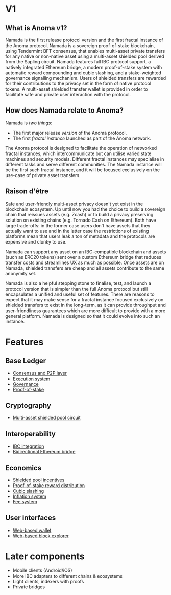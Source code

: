# V1

## What is Anoma v1?

Namada is the first release protocol version and the first fractal instance of the Anoma protocol.
Namada is a sovereign proof-of-stake blockchain, using Tendermint BFT consensus,
that enables multi-asset private transfers for any native or non-native asset
using a multi-asset shielded pool derived from the Sapling circuit. Namada features
full IBC protocol support, a natively integrated Ethereum bridge, a modern proof-of-stake
system with automatic reward compounding and cubic slashing, and a stake-weighted governance
signalling mechanism. Users of shielded transfers are rewarded for their contributions
to the privacy set in the form of native protocol tokens. A multi-asset shielded transfer wallet is provided in order to facilitate
safe and private user interaction with the protocol.

## How does Namada relate to Anoma?

Namada is _two things_:
- The first major release _version_ of the Anoma protocol.
- The first _fractal instance_ launched as part of the Anoma network.

The Anoma protocol is designed to facilitate the operation of networked fractal instances,
which intercommunicate but can utilise varied state machines and security models. Different
fractal instances may specialise in different tasks and serve different communities. The Namada
instance will be the first such fractal instance, and it will be focused exclusively on the use-case of private asset transfers.

## Raison d'être

Safe and user-friendly multi-asset privacy doesn't yet exist in the blockchain ecosystem.
Up until now you had the choice to build a sovereign chain that reissues assets (e.g. Zcash) or to
build a privacy preserving solution on existing chains (e.g. Tornado Cash on
Ethereum). Both have large trade-offs: in the former case users don't have
assets that they actually want to use and in the latter case the restrictions
of existing platforms mean that users leak a ton of metadata
and the protocols are expensive and clunky to use.

Namada can support any asset on an IBC-compatible blockchain
and assets (such as ERC20 tokens) sent over a custom Ethereum bridge that
reduces transfer costs and streamlines UX as much as possible.
Once assets are on Namada, shielded transfers are cheap
and all assets contribute to the same anonymity set.

Namada is also a helpful stepping stone to finalise, test,
and launch a protocol version that is simpler than the full
Anoma protocol but still encapsulates a unified and useful
set of features. There are reasons to expect that it may
make sense for a fractal instance focused exclusively on
shielded transfers to exist in the long-term, as it can
provide throughput and user-friendliness guarantees which
are more difficult to provide with a more general platform.
Namada is designed so that it could evolve into such an instance.

# Features

## Base Ledger

- [Consensus and P2P layer](../architecture/consensus/tendermint.md)
- [Execution system](../architecture/ledger/transparent-execution.md)
- [Governance](../architecture/governance/signaling.md)
- [Proof-of-stake](../architecture/economics/proof-of-stake.md)

## Cryptography

- [Multi-asset shielded pool circuit](../architecture/ledger/shielded-execution/masp.md)

## Interoperability

- [IBC integration](../architecture/interoperability/ibc.md)
- [Bidirectional Ethereum bridge](../architecture/interoperability/ethereum-bridge.md)

## Economics

- [Shielded pool incentives](../architecture/ledger/shielded-execution/masp/shielded-pool-incentives.md)
- [Proof-of-stake reward distribution](../architecture/economics/proof-of-stake/reward-distribution.md)
- [Cubic slashing](../architecture/economics/proof-of-stake/cubic-slashing.md)
- [Inflation system](../architecture/economics/inflation-system.md)
- [Fee system](../architecture/ledger/fee-system.md)

## User interfaces

- [Web-based wallet](../architecture/clients/web-wallet.md)
- [Web-based block explorer](../architecture/clients/explorer.md)

# Later components

- Mobile clients (Android/iOS)
- More IBC adapters to different chains & ecosystems
- Light clients, indexers with proofs
- Private bridges
